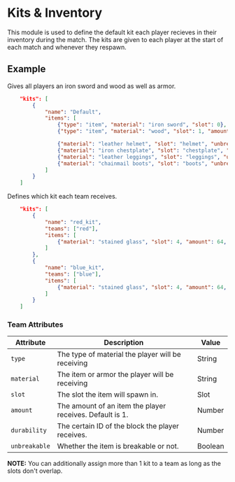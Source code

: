 # Kits & Inventory

This module is used to define the default kit each player recieves in their inventory during the match. The kits are given to each player at the start of each match and whenever they respawn.

## Example

Gives all players an iron sword and wood as well as armor.

```json
    "kits": [
		{
			"name": "Default",
			"items": [
				{"type": "item", "material": "iron sword", "slot": 0},
				{"type": "item", "material": "wood", "slot": 1, "amount": 64},

				{"material": "leather helmet", "slot": "helmet", "unbreakable": true},
				{"material": "iron chestplate", "slot": "chestplate", "unbreakable": true},
				{"material": "leather leggings", "slot": "leggings", "unbreakable": true},
				{"material": "chainmail boots", "slot": "boots", "unbreakable": true}
			]
		}
	]
```
Defines which kit each team receives.

```json
    "kits": [
        {
            "name": "red_kit",
            "teams": ["red"],
            "items": [
                {"material": "stained glass", "slot": 4, "amount": 64, "durability": 14}
            ]
        },
        {
            "name": "blue_kit",
            "teams": ["blue"],
            "items": [
                {"material": "stained glass", "slot": 4, "amount": 64, "durability": 11}
            ]
        }
    ]
```

### Team Attributes

| Attribute     | Description                                                   | Value   |
|---------------|---------------------------------------------------------------|---------|
| `type`        | The type of material the player will be receiving             | String  |
| `material`    | The item or armor the player will be receiving                | String  |
| `slot`        | The slot the item will spawn in.                              | Slot    |
| `amount`      | The amount of an item the player receives. Default is 1.      | Number  |
| `durability`  | The certain ID of the block the player receives.              | Number  |
| `unbreakable` | Whether the item is breakable or not.                         | Boolean |

**NOTE:** You can additionally assign more than 1 kit to a team as long as the slots don't overlap.
